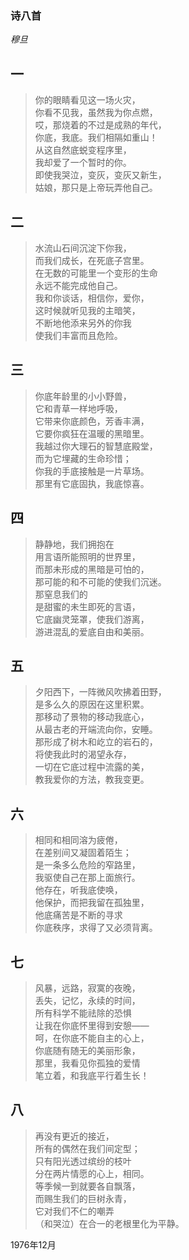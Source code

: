 ### 诗八首
*穆旦*

## 一  
> 你的眼睛看见这一场火灾，  
> 你看不见我，虽然我为你点燃，  
> 哎，那烧着的不过是成熟的年代，  
> 你底，我底。我们相隔如重山！  
> 从这自然底蜕变程序里，  
> 我却爱了一个暂时的你。  
> 即使我哭泣，变灰，变灰又新生，  
> 姑娘，那只是上帝玩弄他自己。  
  
## 二  
> 水流山石间沉淀下你我，  
> 而我们成长，在死底子宫里。  
> 在无数的可能里一个变形的生命  
> 永远不能完成他自己。  
> 我和你谈话，相信你，爱你，  
> 这时候就听见我的主暗笑，  
> 不断地他添来另外的你我  
> 使我们丰富而且危险。  
  
## 三  
> 你底年龄里的小小野兽，  
> 它和青草一样地呼吸，  
> 它带来你底颜色，芳香丰满，  
> 它要你疯狂在温暖的黑暗里。  
> 我越过你大理石的智慧底殿堂，  
> 而为它埋藏的生命珍惜；  
> 你我的手底接触是一片草场。  
> 那里有它底固执，我底惊喜。  
  
## 四  
> 静静地，我们拥抱在  
> 用言语所能照明的世界里，  
> 而那未形成的黑暗是可怕的，  
> 那可能的和不可能的使我们沉迷。  
> 那窒息我们的  
> 是甜蜜的未生即死的言语，  
> 它底幽灵笼罩，使我们游离，  
> 游进混乱的爱底自由和美丽。  
  
## 五  
> 夕阳西下，一阵微风吹拂着田野，  
> 是多么久的原因在这里积累。  
> 那移动了景物的移动我底心，  
> 从最古老的开端流向你，安睡。  
> 那形成了树木和屹立的岩石的，  
> 将使我此时的渴望永存，  
> 一切在它底过程中流露的美，  
> 教我爱你的方法，教我变更。  
  
## 六  
> 相同和相同溶为疲倦，  
> 在差别间又凝固着陌生；  
> 是一条多么危险的窄路里，  
> 我驱使自己在那上面旅行。  
> 他存在，听我底使唤，  
> 他保护，而把我留在孤独里，  
> 他底痛苦是不断的寻求  
> 你底秩序，求得了又必须背离。  
  
## 七  
> 风暴，远路，寂寞的夜晚，  
> 丢失，记忆，永续的时间，  
> 所有科学不能祛除的恐惧  
> 让我在你底怀里得到安憩——  
> 呵，在你底不能自主的心上，  
> 你底随有随无的美丽形象，  
> 那里，我看见你孤独的爱情  
> 笔立着，和我底平行着生长！  
  
## 八  
> 再没有更近的接近，  
> 所有的偶然在我们间定型；  
> 只有阳光透过缤纷的枝叶  
> 分在两片情愿的心上，相同。  
> 等季候一到就要各自飘落，  
> 而赐生我们的巨树永青，  
> 它对我们不仁的嘲弄  
> （和哭泣）在合一的老根里化为平静。  
  
1976年12月